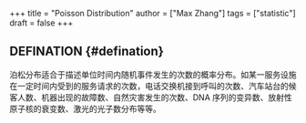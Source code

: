 +++
title = "Poisson Distribution"
author = ["Max Zhang"]
tags = ["statistic"]
draft = false
+++

## DEFINATION {#defination}

泊松分布适合于描述单位时间内随机事件发生的次数的概率分布。如某一服务设施在一定时间内受到的服务请求的次数，电话交换机接到呼叫的次数、汽车站台的候客人数、机器出现的故障数、自然灾害发生的次数、DNA 序列的变异数、放射性原子核的衰变数、激光的光子数分布等等。
